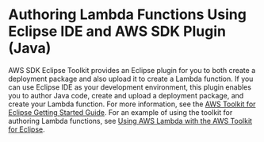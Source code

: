# Authoring Lambda Functions Using Eclipse IDE and AWS SDK Plugin \(Java\)<a name="java-author-using-eclipse-sdk-plugin"></a>



AWS SDK Eclipse Toolkit provides an Eclipse plugin for you to both create a deployment package and also upload it to create a Lambda function\. If you can use Eclipse IDE as your development environment, this plugin enables you to author Java code, create and upload a deployment package, and create your Lambda function\. For more information, see the [AWS Toolkit for Eclipse Getting Started Guide](http://docs.aws.amazon.com/AWSToolkitEclipse/latest/GettingStartedGuide/)\. For an example of using the toolkit for authoring Lambda functions, see [Using AWS Lambda with the AWS Toolkit for Eclipse](http://docs.aws.amazon.com/AWSToolkitEclipse/latest/GettingStartedGuide//lambda.html)\. 